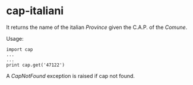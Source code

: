 # cap-italiani
It returns the name of the italian _Province_ given the C.A.P. of the _Comune_.

Usage:

	import cap
	...
	...
	print cap.get('47122')

A _CapNotFound_ exception is raised if cap not found.